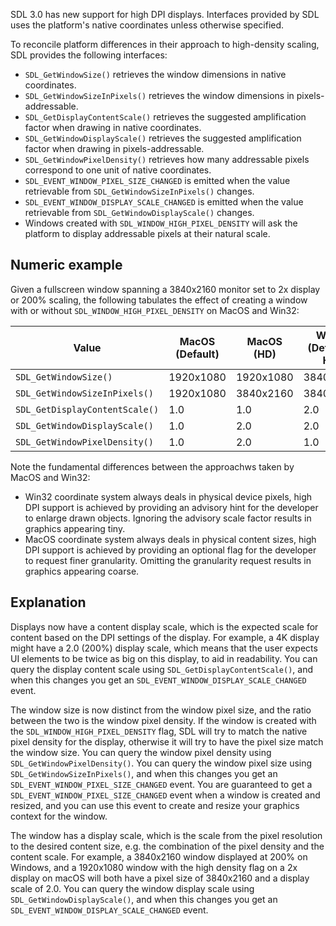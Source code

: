 
SDL 3.0 has new support for high DPI displays. Interfaces provided by SDL uses the platform's native coordinates unless otherwise specified. 

To reconcile platform differences in their approach to high-density scaling, SDL provides the following interfaces:
- `SDL_GetWindowSize()`          retrieves the window dimensions in native coordinates.
- `SDL_GetWindowSizeInPixels()`  retrieves the window dimensions in pixels-addressable.
- `SDL_GetDisplayContentScale()` retrieves the suggested amplification factor when drawing in native coordinates.
- `SDL_GetWindowDisplayScale()`  retrieves the suggested amplification factor when drawing in pixels-addressable.
- `SDL_GetWindowPixelDensity()`  retrieves how many addressable pixels correspond to one unit of native coordinates.
- `SDL_EVENT_WINDOW_PIXEL_SIZE_CHANGED`    is emitted when the value retrievable from `SDL_GetWindowSizeInPixels()` changes.
- `SDL_EVENT_WINDOW_DISPLAY_SCALE_CHANGED` is emitted when the value retrievable from `SDL_GetWindowDisplayScale()` changes.
- Windows created with `SDL_WINDOW_HIGH_PIXEL_DENSITY` will ask the platform to display addressable pixels at their natural scale.

## Numeric example

Given a fullscreen window spanning a 3840x2160 monitor set to 2x display or 200% scaling, the following tabulates the effect of creating a window with or without `SDL_WINDOW_HIGH_PIXEL_DENSITY` on MacOS and Win32:

| Value                          | MacOS (Default) | MacOS (HD) | Win32 (Default & HD) |
|--------------------------------|-----------------|------------|----------------------|
| `SDL_GetWindowSize()`          | 1920x1080       | 1920x1080  | 3840x2160            |
| `SDL_GetWindowSizeInPixels()`  | 1920x1080       | 3840x2160  | 3840x2160            |
| `SDL_GetDisplayContentScale()` | 1.0             | 1.0        | 2.0                  |
| `SDL_GetWindowDisplayScale()`  | 1.0             | 2.0        | 2.0                  |
| `SDL_GetWindowPixelDensity()`  | 1.0             | 2.0        | 1.0                  |

Note the fundamental differences between the approachws taken by MacOS and Win32:
- Win32 coordinate system always deals in physical device pixels, high DPI support is achieved by providing an advisory hint for the developer to enlarge drawn objects. Ignoring the advisory scale factor results in graphics appearing tiny. 
- MacOS coordinate system always deals in physical content sizes, high DPI support is achieved by providing an optional flag for the developer to request finer granularity. Omitting the granularity request results in graphics appearing coarse.

## Explanation

Displays now have a content display scale, which is the expected scale for content based on the DPI settings of the display. For example, a 4K display might have a 2.0 (200%) display scale, which means that the user expects UI elements to be twice as big on this display, to aid in readability. You can query the display content scale using `SDL_GetDisplayContentScale()`, and when this changes you get an `SDL_EVENT_WINDOW_DISPLAY_SCALE_CHANGED` event.

The window size is now distinct from the window pixel size, and the ratio between the two is the window pixel density. If the window is created with the `SDL_WINDOW_HIGH_PIXEL_DENSITY` flag, SDL will try to match the native pixel density for the display, otherwise it will try to have the pixel size match the window size. You can query the window pixel density using `SDL_GetWindowPixelDensity()`. You can query the window pixel size using `SDL_GetWindowSizeInPixels()`, and when this changes you get an `SDL_EVENT_WINDOW_PIXEL_SIZE_CHANGED` event. You are guaranteed to get a `SDL_EVENT_WINDOW_PIXEL_SIZE_CHANGED` event when a window is created and resized, and you can use this event to create and resize your graphics context for the window.

The window has a display scale, which is the scale from the pixel resolution to the desired content size, e.g. the combination of the pixel density and the content scale. For example, a 3840x2160 window displayed at 200% on Windows, and a 1920x1080 window with the high density flag on a 2x display on macOS will both have a pixel size of 3840x2160 and a display scale of 2.0.  You can query the window display scale using `SDL_GetWindowDisplayScale()`, and when this changes you get an `SDL_EVENT_WINDOW_DISPLAY_SCALE_CHANGED` event.
